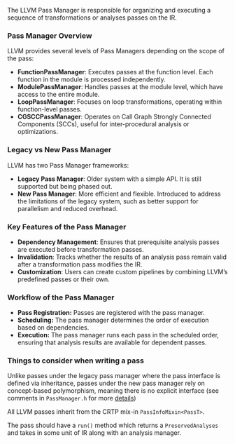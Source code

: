 The LLVM Pass Manager is responsible for organizing and executing a sequence of transformations or analyses passes on the IR.

### Pass Manager Overview
LLVM provides several levels of Pass Managers depending on the scope of the pass:
- **FunctionPassManager**: Executes passes at the function level. Each function in the module is processed independently.
- **ModulePassManager**: Handles passes at the module level, which have access to the entire module.
- **LoopPassManager**: Focuses on loop transformations, operating within function-level passes.
- **CGSCCPassManager**: Operates on Call Graph Strongly Connected Components (SCCs), useful for inter-procedural analysis or optimizations.

### Legacy vs New Pass Manager
LLVM has two Pass Manager frameworks:
- **Legacy Pass Manager**: Older system with a simple API. It is still supported but being phased out.
- **New Pass Manager**: More efficient and flexible. Introduced to address the limitations of the legacy system, such as better support for parallelism and reduced overhead.

### Key Features of the Pass Manager
- **Dependency Management**: Ensures that prerequisite analysis passes are executed before transformation passes.
- **Invalidation**: Tracks whether the results of an analysis pass remain valid after a transformation pass modifies the IR.
- **Customization**: Users can create custom pipelines by combining LLVM’s predefined passes or their own.

### Workflow of the Pass Manager
- **Pass Registration:** Passes are registered with the pass manager.
- **Scheduling:** The pass manager determines the order of execution based on dependencies.
- **Execution:** The pass manager runs each pass in the scheduled order, ensuring that analysis results are available for dependent passes.

### Things to consider when writing a pass

Unlike passes under the legacy pass manager where the pass interface is defined via inheritance, passes under the new pass manager rely on concept-based polymorphism, meaning there is no explicit interface (see comments in `PassManager.h` for more [details](https://llvm.org/docs/WritingAnLLVMNewPMPass.html))

All LLVM passes inherit from the CRTP mix-in `PassInfoMixin<PassT>`.

The pass should have a `run()` method which returns a `PreservedAnalyses` and takes in some unit of IR along with an analysis manager. 



